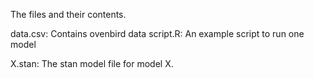 The files and their contents.

data.csv: Contains ovenbird data
script.R: An example script to run one model

X.stan: The stan model file for model X.
